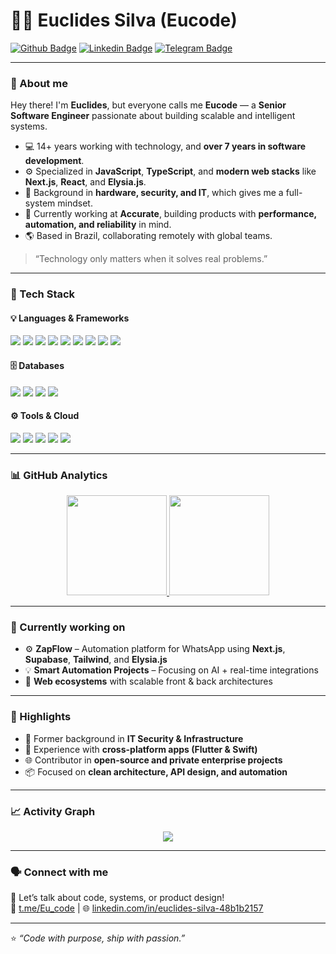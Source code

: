 # 👨‍💻 Euclides Silva (Eucode)

[![Github Badge](https://img.shields.io/badge/-Github-000?style=flat-square&logo=Github&logoColor=white&link=https://github.com/EuclidesXcode)](https://github.com/EuclidesXcode)
[![Linkedin Badge](https://img.shields.io/badge/-LinkedIn-blue?style=flat-square&logo=Linkedin&logoColor=white&link=https://www.linkedin.com/in/euclides-silva-48b1b2157/)](https://www.linkedin.com/in/euclides-silva-48b1b2157/)
[![Telegram Badge](https://img.shields.io/badge/-Telegram-2CA5E0?style=flat-square&logo=telegram&logoColor=white&link=https://t.me/Eu_code)](https://t.me/Eu_code)

---

### 👋 About me  

Hey there! I'm **Euclides**, but everyone calls me **Eucode** — a **Senior Software Engineer** passionate about building scalable and intelligent systems.  

- 💻 14+ years working with technology, and **over 7 years in software development**.  
- ⚙️ Specialized in **JavaScript**, **TypeScript**, and **modern web stacks** like **Next.js**, **React**, and **Elysia.js**.  
- 🧠 Background in **hardware, security, and IT**, which gives me a full-system mindset.  
- 🚀 Currently working at **Accurate**, building products with **performance, automation, and reliability** in mind.  
- 🌎 Based in Brazil, collaborating remotely with global teams.  

> “Technology only matters when it solves real problems.”  

---

### 🧰 Tech Stack  

#### 💡 Languages & Frameworks  
![](https://img.shields.io/badge/Code-Node.js-informational?style=flat&logo=node.js&logoColor=white&color=09c8e5)
![](https://img.shields.io/badge/Code-TypeScript-informational?style=flat&logo=typescript&logoColor=white&color=09c8e5)
![](https://img.shields.io/badge/Code-JavaScript-informational?style=flat&logo=javascript&logoColor=white&color=09c8e5)
![](https://img.shields.io/badge/Code-React-informational?style=flat&logo=react&logoColor=white&color=09c8e5)
![](https://img.shields.io/badge/Code-Next.js-informational?style=flat&logo=next.js&logoColor=white&color=09c8e5)
![](https://img.shields.io/badge/Code-Angular-informational?style=flat&logo=angular&logoColor=white&color=09c8e5)
![](https://img.shields.io/badge/Code-Flutter-informational?style=flat&logo=flutter&logoColor=white&color=09c8e5)
![](https://img.shields.io/badge/Code-Swift-informational?style=flat&logo=swift&logoColor=white&color=09c8e5)
![](https://img.shields.io/badge/Code-Python-informational?style=flat&logo=python&logoColor=white&color=09c8e5)

#### 🗄️ Databases  
![](https://img.shields.io/badge/Database-PostgreSQL-informational?style=flat&logo=postgresql&logoColor=white&color=09c8e5)
![](https://img.shields.io/badge/Database-MySQL-informational?style=flat&logo=mysql&logoColor=white&color=09c8e5)
![](https://img.shields.io/badge/Database-Supabase-informational?style=flat&logo=supabase&logoColor=white&color=09c8e5)
![](https://img.shields.io/badge/Database-Firestore-informational?style=flat&logo=firebase&logoColor=white&color=09c8e5)

#### ⚙️ Tools & Cloud  
![](https://img.shields.io/badge/Tool-Docker-informational?style=flat&logo=docker&logoColor=white&color=09c8e5)
![](https://img.shields.io/badge/Cloud-AWS-informational?style=flat&logo=amazonaws&logoColor=white&color=09c8e5)
![](https://img.shields.io/badge/Cloud-GCP-informational?style=flat&logo=googlecloud&logoColor=white&color=09c8e5)
![](https://img.shields.io/badge/CI/CD-Jenkins-informational?style=flat&logo=jenkins&logoColor=white&color=09c8e5)
![](https://img.shields.io/badge/CI/CD-GitHub_Actions-informational?style=flat&logo=githubactions&logoColor=white&color=09c8e5)

---

### 📊 GitHub Analytics  

<div align="center">
  <a href="https://github.com/EuclidesXcode">
    <img height="160em" src="https://github-readme-stats.vercel.app/api?username=EuclidesXcode&show_icons=true&theme=tokyonight&count_private=true&hide_border=true&include_all_commits=true"/>
    <img height="160em" src="https://github-readme-stats.vercel.app/api/top-langs/?username=EuclidesXcode&layout=compact&langs_count=8&theme=tokyonight&hide_border=true"/>
  </a>
</div>

---

### 🚀 Currently working on  

- ⚙️ **ZapFlow** – Automation platform for WhatsApp using **Next.js**, **Supabase**, **Tailwind**, and **Elysia.js**  
- 💡 **Smart Automation Projects** – Focusing on AI + real-time integrations  
- 🧩 **Web ecosystems** with scalable front & back architectures  

---

### 🧠 Highlights  

- 🔐 Former background in **IT Security & Infrastructure**  
- 🧩 Experience with **cross-platform apps (Flutter & Swift)**  
- 🌐 Contributor in **open-source and private enterprise projects**  
- 📦 Focused on **clean architecture, API design, and automation**  

---

### 📈 Activity Graph  

<div align="center">
  <img src="https://github-readme-activity-graph.vercel.app/graph?username=EuclidesXcode&theme=tokyo-night&hide_border=true" />
</div>

---

### 🗣️ Connect with me  

💬 Let’s talk about code, systems, or product design!  
📩 [t.me/Eu_code](https://t.me/Eu_code) | 🌐 [linkedin.com/in/euclides-silva-48b1b2157](https://www.linkedin.com/in/euclides-silva-48b1b2157/)  

---

⭐️ *“Code with purpose, ship with passion.”*  
